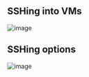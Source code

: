 ## SSHing into VMs
![image](https://github.com/ramkrushna26/gcp/assets/45620457/7e125d84-59bb-4b07-8969-2627051d1dca)

## SSHing options
![image](https://github.com/ramkrushna26/gcp/assets/45620457/fc27dcc1-a436-4db4-b742-2805554fb254)
